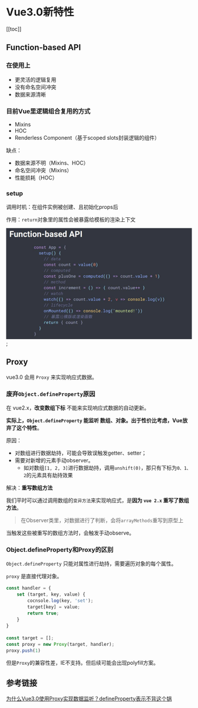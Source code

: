 # Vue3.0新特性

[[toc]]

## Function-based API
### 在使用上
 - 更灵活的逻辑复用
 - 没有命名空间冲突
 - 数据来源清晰

### 目前Vue里逻辑组合复用的方式
 - Mixins
 - HOC
 - Renderless Component（基于scoped slots封装逻辑的组件）

缺点：
 - 数据来源不明（Mixins、HOC）
 - 命名空间冲突（Mixins）
 - 性能损耗（HOC）

### setup
调用时机：在组件实例被创建、且初始化props后

作用：`return`对象里的属性会被暴露给模板的渲染上下文

![alt](./img/img-1.png);


## Proxy
vue3.0 会用 `Proxy` 来实现响应式数据。

### 废弃`Object.defineProperty`原因
在 vue2.x，**改变数组下标** 不能来实现响应式数据的自动更新。

**实际上，`Object.defineProperty` 能监听 数组、对象。出于性价比考虑，Vue放弃了这个特性**。

原因：
 - 对数组进行数据劫持，可能会导致误触发getter、setter；
 - 需要对新增的元素手动observer。
    - 如对数组`[1, 2, 3]`进行数据劫持，调用`unshift(0)`，那只有下标为`0、1、2`的元素具有劫持效果


解决：**重写数组方法**

我们平时可以通过调用数组的`变异方法`来实现响应式，是**因为 `vue 2.x` 重写了数组方法**。

> 在Observer类里，对数据进行了判断，会将`arrayMethods`重写到原型上

当触发这些被重写的数组方法时，会触发手动observe。


### Object.defineProperty和Proxy的区别
`Object.defineProperty` 只能对属性进行劫持，需要遍历对象的每个属性。

`proxy` 是直接代理对象。

```js
const handler = {
    set (target, key, value) {
        cocnsole.log(key, 'set');
        target[key] = value;
        return true;
    }
}

const target = [];
const proxy = new Proxy(target, handler);
proxy.push(1)
```

但是`Proxy`的兼容性差，IE不支持。但后续可能会出现polyfill方案。

## 参考链接
[为什么Vue3.0使用Proxy实现数据监听？defineProperty表示不背这个锅](https://juejin.im/post/5da29a87518825094e37301c)